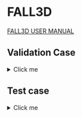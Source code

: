 # FALL3D

[FALL3D USER MANUAL](https://fall3d-suite.gitlab.io/fall3d/chapters/overview.html)

## Validation Case 

<details>
  <summary>Click me</summary>

### Raikoke 

- The Raikoke-2019 run case considers a deterministic (single scenario) SO2 dispersal simulation from the June 2019 Raikoke eruption. The simulation is driven by GFS model wind fields. 

- To fetch the LFS objects for the Raikoke-2019 test case, run this command:

```shell
module load git-lfs # needs to be installed on Thea
git submodule update --init
```

#### Leonardo 

<details>
  <summary>Click me</summary>

**Baremetal**

```shell
reframe \
    -C power-capping/configuration/leonardo.py \
    -c power-capping/applications/fall3d/fall3d.py \
    --prefix $SCRATCH/REFRAME-FALL3D \
    --keep-stage-files \
    --dont-restage \
    --performance-report \
    --module-mappings power-capping/applications/fall3d/leonardo_modmap.txt \
    -S build_locally=True \
    -p default \
    -J qos=normal \
    -J account=cin_staff \
    -n fall3d_raikoke_test \
    -S fall3d_raikoke_test.execution_mode=baremetal \
    --dry-run
```

**Container**

At the moment we assume that the SIF image has already been pulled/build to the local file system. Thus, please see [HPCCM_FALL3D](./hpccm/README.md) for more information on the build process. Eventually we might consider opening the remote registry to the public and have Singularity automatically pull the image at runtime.  

```shell
reframe \
    -C power-capping/configuration/leonardo.py \
    -c power-capping/applications/fall3d/fall3d.py \
    --prefix $SCRATCH/REFRAME-FALL3D \
    --keep-stage-files \
    --performance-report \
    -M openmpi:openmpi/4.1.6--nvhpc--24.3 \
    -p default \
    -J qos=normal \
    -J account=cin_staff \
    -n fall3d_raikoke_test \
    -S fall3d_raikoke_test.execution_mode=container \
    -S fall3d_raikoke_test.image=$SCRATCH/POWER_CAPPING/SIF_IMAGES/fall3d.sif \
    --dry-run
```

</details>

#### Thea

<details>
  <summary>Click me</summary>

**Baremetal**

```shell
reframe \
    -C power-capping/configuration/thea.py \
    -c power-capping/applications/fall3d/fall3d.py \
    --prefix $SCRATCH/REFRAME-FALL3D \
    --keep-stage-files \
    --dont-restage \
    --performance-report \
    --module-mappings power-capping/applications/fall3d/thea_modmap.txt \
    -p default \
    -n fall3d_raikoke_test \
    -S fall3d_raikoke_test.execution_mode=baremetal \
    --dry-run
```

**Container**

```shell
reframe \
    -C power-capping/configuration/thea.py \
    -c power-capping/applications/fall3d/fall3d.py \
    --prefix $SCRATCH/REFRAME-FALL3D \
    --keep-stage-files \
    --performance-report \
    -p default \
    -n fall3d_raikoke_test \
    -S fall3d_raikoke_test.execution_mode=container \
    -S fall3d_raikoke_test.image=$SCRATCH_DNN/SIF_IMAGES/fall3d.sif \
    --dry-run
```

```shell
reframe \
  -C power-capping/configuration/thea.py \
  -c power-capping/applications/fall3d/fall3d_thea.py \
  --prefix $HOME/REFRAME-FALL3D-TEST \
  --performance-report \
  --keep-stage-files \
  -n fall3d_raikoke_test \
  --dry-run
```

</details>

</details>


## Test case


<details>
  <summary>Click me</summary>

#### Leonardo 

<details>
  <summary>Click me</summary>

**Baremetal**

```shell
reframe \
    -C power-capping/configuration/leonardo.py \
    -c power-capping/applications/fall3d/fall3d.py \
    --prefix $SCRATCH/REFRAME-FALL3D \
    --keep-stage-files \
    --dont-restage \
    --performance-report \
    --module-mappings power-capping/applications/fall3d/leonardo_modmap.txt \
    -S build_locally=True \
    -p default \
    -J qos=normal \
    -J account=cin_staff \
    -n fall3d_raikoke_large_test \
    -S fall3d_raikoke_large_test.execution_mode=baremetal \
    --dry-run
```

| asctime                | reframe version | job_completion_time     | info                                                                    | modules                               | result | executable                                                                                                        | executable_opts               | system   | partition | environ | descr                               | job_nodelist                           | num_tasks_per_node | num_cpus_per_task | num_gpus_per_node | num_tasks | exclusive_access | elapsed_time_value | elapsed_time_unit |
|------------------------|-----------------|-------------------------|--------------------------------------------------------------------------|----------------------------------------|--------|-------------------------------------------------------------------------------------------------------------------|-------------------------------|----------|-----------|---------|--------------------------------------|----------------------------------------|--------------------|-------------------|-------------------|----------|-----------------|--------------------|-------------------|
| 2025-01-21T12:35:59    | reframe 4.7.2  | 2025-01-21T12:35:55     | fall3d_raikoke_large_test %num_gpus=8 /1aacb0d6 @leonardo:booster+default | nvhpc,netcdf-fortran,cmake,openmpi     | pass   | /leonardo_scratch/large/userinternal/mredenti/REFRAME-FALL3D-BAREMETAL/stage/leonardo/booster/default/build_fall3d/build/bin/Fall3d.x | All,Raikoke-2019.inp,4,2,1     | leonardo | booster   | default | Fall3d Raikoke-2019 large test      | lrdn2926,lrdn2946                       | 4                  | 8                 | 4                 | 8        | true            | 566.0              | s                 |
| 2025-01-21T14:07:50    | reframe 4.7.2  | 2025-01-21T14:07:46     | fall3d_raikoke_large_test %num_gpus=4 /bd4223ae @leonardo:booster+default | nvhpc,netcdf-fortran,cmake,openmpi     | pass   | /leonardo_scratch/large/userinternal/mredenti/REFRAME-FALL3D-BAREMETAL/stage/leonardo/booster/default/build_fall3d/build/bin/Fall3d.x | All,Raikoke-2019.inp,2,2,1     | leonardo | booster   | default | Fall3d Raikoke-2019 large test      | lrdn0508                                | 4                  | 8                 | 4                 | 4        | true            | 856.0              | s                 |
| 2025-01-21T14:10:03    | reframe 4.7.2  | 2025-01-21T14:09:58     | fall3d_raikoke_large_test %num_gpus=16 /4a520641 @leonardo:booster+default | nvhpc,netcdf-fortran,cmake,openmpi     | pass   | /leonardo_scratch/large/userinternal/mredenti/REFRAME-FALL3D-BAREMETAL/stage/leonardo/booster/default/build_fall3d/build/bin/Fall3d.x | All,Raikoke-2019.inp,4,4,1     | leonardo | booster   | default | Fall3d Raikoke-2019 large test      | lrdn2300,lrdn2562,lrdn2582,lrdn2606      | 4                  | 8                 | 4                 | 16       | true            | 359.0              | s                 |



**Container**

At the moment we assume that the SIF image has already been pulled/build to the local file system. Thus, please see [HPCCM_FALL3D](./hpccm/README.md) for more information on the build process. Eventually we might consider opening the remote registry to the public and have Singularity automatically pull the image at runtime.  

```shell
reframe \
    -C power-capping/configuration/leonardo.py \
    -c power-capping/applications/fall3d/fall3d.py \
    --prefix $SCRATCH/REFRAME-FALL3D \
    --keep-stage-files \
    --performance-report \
    -M openmpi:openmpi/4.1.6--nvhpc--24.3 \
    -p default \
    -J qos=normal \
    -J account=cin_staff \
    -n fall3d_raikoke_large_test \
    -S fall3d_raikoke_large_test.execution_mode=container \
    -S fall3d_raikoke_large_test.image=$SCRATCH/POWER_CAPPING/SIF_IMAGES/fall3d.sif \
    --dry-run
```

| asctime                | reframe version | job_completion_time     | info                                                                   | modules | result | executable                                                                                                                                                                                                                                                                                                                                                               | executable_opts                      | system   | partition | environ | descr                               | job_nodelist                              | num_tasks_per_node | num_cpus_per_task | num_gpus_per_node | num_tasks | exclusive_access | elapsed_time_value | elapsed_time_unit |
|------------------------|-----------------|-------------------------|-------------------------------------------------------------------------|---------|--------|---------------------------------------------------------------------------------------------------------------------------------------------------------------------------------------------------------------------------------------------------------------------------------------------------------------------------------------------------------------------------|---------------------------------------|----------|-----------|---------|--------------------------------------|-------------------------------------------|--------------------|-------------------|-------------------|----------|-----------------|--------------------|-------------------|
| 2025-01-21T12:09:02    | reframe 4.7.2  | 2025-01-21T12:08:56     | fall3d_raikoke_large_test %num_gpus=16 /4a520641 @leonardo:booster+default | openmpi | pass   | singularity exec -B"/leonardo_scratch/large/userinternal/mredenti/POWER_CAPPING/power-capping/applications/fall3d/raikoke-2019-large:/leonardo_scratch/large/userinternal/mredenti/POWER_CAPPING/power-capping/applications/fall3d/raikoke-2019-large" -B"/leonardo_scratch/large/userinternal/mredenti/REFRAME-FALL3D-CONTAINER/stage/leonardo/booster/default/fall3d_raikoke_large_test_4a520641:/rfm_workdir" --nv --pwd /rfm_workdir --no-home /leonardo_scratch/large/userinternal/mredenti/POWER_CAPPING/SIF_IMAGES/fall3d_take2.sif Fall3d.x | All Raikoke-2019.inp 4 4 1           | leonardo | booster   | default | Fall3d Raikoke-2019 large test      | lrdn0371,lrdn0396,lrdn3204,lrdn3210        | 4                  | 8                 | 4                 | 16       | true            | 362.0              | s                 |
| 2025-01-21T12:10:17    | reframe 4.7.2  | 2025-01-21T12:10:10     | fall3d_raikoke_large_test %num_gpus=8 /1aacb0d6 @leonardo:booster+default   | openmpi | pass   | singularity exec -B"/leonardo_scratch/large/userinternal/mredenti/POWER_CAPPING/power-capping/applications/fall3d/raikoke-2019-large:/leonardo_scratch/large/userinternal/mredenti/POWER_CAPPING/power-capping/applications/fall3d/raikoke-2019-large" -B"/leonardo_scratch/large/userinternal/mredenti/REFRAME-FALL3D-CONTAINER/stage/leonardo/booster/default/fall3d_raikoke_large_test_1aacb0d6:/rfm_workdir" --nv --pwd /rfm_workdir --no-home /leonardo_scratch/large/userinternal/mredenti/POWER_CAPPING/SIF_IMAGES/fall3d_take2.sif Fall3d.x | All Raikoke-2019.inp 4 2 1           | leonardo | booster   | default | Fall3d Raikoke-2019 large test      | lrdn0402,lrdn0406                         | 4                  | 8                 | 4                 | 8        | true            | 561.0              | s                 |
| 2025-01-21T12:15:09    | reframe 4.7.2  | 2025-01-21T12:15:03     | fall3d_raikoke_large_test %num_gpus=4 /bd4223ae @leonardo:booster+default   | openmpi | pass   | singularity exec -B"/leonardo_scratch/large/userinternal/mredenti/POWER_CAPPING/power-capping/applications/fall3d/raikoke-2019-large:/leonardo_scratch/large/userinternal/mredenti/POWER_CAPPING/power-capping/applications/fall3d/raikoke-2019-large" -B"/leonardo_scratch/large/userinternal/mredenti/REFRAME-FALL3D-CONTAINER/stage/leonardo/booster/default/fall3d_raikoke_large_test_bd4223ae:/rfm_workdir" --nv --pwd /rfm_workdir --no-home /leonardo_scratch/large/userinternal/mredenti/POWER_CAPPING/SIF_IMAGES/fall3d_take2.sif Fall3d.x | All Raikoke-2019.inp 2 2 1           | leonardo | booster   | default | Fall3d Raikoke-2019 large test      | lrdn2995                                  | 4                  | 8                 | 4                 | 4        | true            | 854.0              | s                 |


</details>

#### Thea

<details>
  <summary>Click me</summary>

**Baremetal**

```shell
reframe \
    -C power-capping/configuration/thea.py \
    -c power-capping/applications/fall3d/fall3d.py \
    --prefix $SCRATCH/REFRAME-FALL3D \
    --keep-stage-files \
    --dont-restage \
    --performance-report \
    --module-mappings power-capping/applications/fall3d/thea_modmap.txt \
    -p default \
    -n fall3d_raikoke_large_test \
    -S fall3d_raikoke_large_test.execution_mode=baremetal \
    --dry-run
```

**Container**

```shell
reframe \
    -C power-capping/configuration/thea.py \
    -c power-capping/applications/fall3d/fall3d.py \
    --prefix $SCRATCH/REFRAME-FALL3D \
    --keep-stage-files \
    --performance-report \
    -p default \
    -n fall3d_raikoke_large_test \
    -S fall3d_raikoke_large_test.execution_mode=container \
    -S fall3d_raikoke_large_test.image=$SCRATCH_DNN/SIF_IMAGES/fall3d.sif \
    --dry-run
```

```shell
reframe \
  -C power-capping/configuration/thea.py \
  -c power-capping/applications/fall3d/fall3d_thea.py \
  --prefix $HOME/REFRAME-FALL3D \
  --performance-report \
  --keep-stage-files \
  -n fall3d_raikoke_large_test \
  --dry-run
```

| asctime             | job_completion_time | reframe version | info                                                       | modules | result | executable                                                                                                                                                                                                                                                                                                                                                                                                                                                                                                                                                                                                                                                                                                                                                                                                                                                                                                                                                                                                                                                                                                                                                                                                                                                                                                                                                                                                                                                                                                                                                                                                                                                                                                                                                                                                                                                                                                                                                                                                                                                                                                                             | executable_opts | system | environ | partition | descr                      | job_nodelist                           | num_tasks_per_node | num_cpus_per_task | num_gpus_per_node | num_tasks | exclusive_access | elapsed_time_value | elapsed_time_unit |
|---------------------|---------------------|-----------------|------------------------------------------------------------|---------|--------|------------------------------------------------------------------------------------------------------------------------------------------------------------------------------------------------------------------------------------------------------------------------------------------------------------------------------------------------------------------------------------------------------------------------------------------------------------------------------------------------------------------------------------------------------------------------------------------------------------------------------------------------------------------------------------------------------------------------------------------------------------------------------------------------------------------------------------------------------------------------------------------------------------------------------------------------------------------------------------------------------------------------------------------------------------------------------------------------------------------------------------------------------------------------------------------------------------------------------------------------------------------------------------------------------------------------------------------------------------------------------------------------------------------------------------------------------------------------------------------------------------------------------------------------------------------------------------------------------------------------------------------------------------------------------------------------------------------------------------------------------------------------------------------------------------------------------------------------------------------------------------------------------------------------------------------------------------------------------------------------------------------------------------------------------------------------------------------------------------------------------------------------------------------------------------------------------------------------------------------------------------------------|------------------|--------|---------|-----------|----------------------------|----------------------------------------|--------------------|-------------------|-------------------|-----------|-------------------|---------------------|--------------------|
| 2025-01-24T07:52:59 | 2025-01-24T07:52:51 | reframe 4.7.2    | fall3d_raikoke_large_test %num_gpus=4 /bd4223ae @thea:gh+default |         | pass   | singularity exec -B"$SCRATCH_FAST/FALL3D/raikoke-2019-large:$SCRATCH_FAST/FALL3D/raikoke-2019-large" -B"$SCRATCH_FAST/FALL3D/20250124_074146-Raikoke-2019-gpus4-srun-pmix:/workdir" -B"/global/home/users/mredenti/REFRAME-FALL3D/stage/thea/gh/default/fall3d_raikoke_large_test_bd4223ae:/rfm_workdir" --nv --pwd /workdir $SCRATCH_FAST/FALL3D/fall3d.sif Fall3d.x All Raikoke-2019.inp 2 2 1                                                                                                                                                                                                                                                                                                                                                                                                                                                                                                                                                                                                                                                                                                                                                                                                                                                                                                                                                                                                                                                                                                                                                                                                                                                                                                                                                                                                                                                                                                                                                                                                                                                                                                                                                                                                                                                                                                                                                                                                                                                                                                                                                                                                          |                  | thea   | default | gh        | Fall3d Raikoke-2019 large test | gh004, gh005, gh006, gh007             | 1                  | 72                | null              | 4         | true              | 662.0               | s                  |
| 2025-01-24T09:58:43 | 2025-01-24T09:58:35 | reframe 4.7.2    | fall3d_raikoke_large_test %num_gpus=8 /1aacb0d6 @thea:gh+default |         | pass   | singularity exec -B"$SCRATCH_FAST/FALL3D/raikoke-2019-large:$SCRATCH_FAST/FALL3D/raikoke-2019-large" -B"$SCRATCH_FAST/FALL3D/20250124_075827-Raikoke-2019-gpus8-srun-pmix:/workdir" -B"/global/home/users/mredenti/REFRAME-FALL3D/stage/thea/gh/default/fall3d_raikoke_large_test_1aacb0d6:/rfm_workdir" --nv --pwd /workdir $SCRATCH_FAST/FALL3D/fall3d.sif Fall3d.x All Raikoke-2019.inp 4 2 1                                                                                                                                                                                                                                                                                                                                                                                                                                                                                                                                                                                                                                                                                                                                                                                                                                                                                                                                                                                                                                                                                                                                                                                                                                                                                                                                                                                                                                                                                                                                                                                                                                                                                                                                                                                                                                                                                                                                                                                                                                                                                                                                                                                                          |                  | thea   | default | gh        | Fall3d Raikoke-2019 large test | gh001, gh002, gh003, gh004, gh005, gh006, gh007, gh008 | 1                  | 72                | null              | 8         | true              | 451.0               | s                  |
| 2025-01-25T06:08:15 | 2025-01-25T06:08:08 | reframe 4.7.2    | fall3d_raikoke_large_test %num_gpus=2 /0617d5ab @thea:gh+default |         | pass   | singularity exec -B"$SCRATCH_FAST/FALL3D/raikoke-2019-large:$SCRATCH_FAST/FALL3D/raikoke-2019-large" -B"$SCRATCH_FAST/FALL3D/20250125_054728-Raikoke-2019-gpus2-srun-pmix:/workdir" -B"/global/home/users/mredenti/REFRAME-FALL3D/stage/thea/gh/default/fall3d_raikoke_large_test_0617d5ab:/rfm_workdir" --nv --pwd /workdir $SCRATCH_FAST/FALL3D/fall3d.sif Fall3d.x All Raikoke-2019.inp 2 1 1                                                                                                                                                                                                                                                                                                                                                                                                                                                                                                                                                                                                                                                                                                                                                                                                                                                                                                                                                                                                                                                                                                                                                                                                                                                                                                                                                                                                                                                                                                                                                                                                                                                                                                                                                                                                                                                                                                                                                                                                                                                                                                                                                                                                          |                  | thea   | default | gh        | Fall3d Raikoke-2019 large test | gh002, gh003                           | 1                  | 72                | null              | 2         | true              | 1238.0              | s                  |
| 2025-01-25T06:55:19 | 2025-01-25T06:55:10 | reframe 4.7.2    | fall3d_raikoke_large_test %num_gpus=1 /049cd0bb @thea:gh+default |         | pass   | singularity exec -B"$SCRATCH_FAST/FALL3D/raikoke-2019-large:$SCRATCH_FAST/FALL3D/raikoke-2019-large" -B"$SCRATCH_FAST/FALL3D/20250125_061514-Raikoke-2019-gpus1-srun-pmix:/workdir" -B"/global/home/users/mredenti/REFRAME-FALL3D/stage/thea/gh/default/fall3d_raikoke_large_test_049cd0bb:/rfm_workdir" --nv --pwd /workdir $SCRATCH_FAST/FALL3D/fall3d.sif Fall3d.x All Raikoke-2019.inp 1 1 1                                                                                                                                                                                                                                                                                                                                                                                                                                                                                                                                                                                                                                                                                                                                                                                                                                                                                                                                                                                                                                                                                                                                                                                                                                                                                                                                                                                                                                                                                                                                                                                                                                                                                                                                                                                                                                                                                                                                                                                                                                                                                                                                                                                                          |                  | thea   | default | gh        | Fall3d Raikoke-2019 large test | gh006                                   | 1                  | 72                | null              | 1         | true              | 2393.0              | s                  |


  </details>